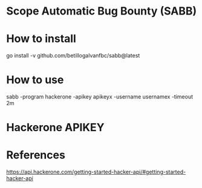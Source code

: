 # Scope Automatic Bug Bounty (SABB)



# How to install
go install -v github.com/betillogalvanfbc/sabb@latest

# How to use
sabb  -program hackerone -apikey apikeyx -username usernamex -timeout 2m


# Hackerone APIKEY


# References
https://api.hackerone.com/getting-started-hacker-api/#getting-started-hacker-api
